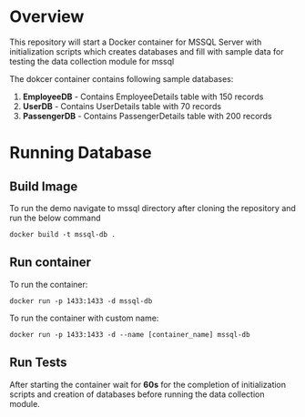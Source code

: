# Overview
This repository will start a Docker container for MSSQL Server with initialization scripts which creates databases and fill with sample data for testing the data collection module for mssql

The dokcer container contains following sample databases:
1. **EmployeeDB** - Contains EmployeeDetails table with 150 records
2. **UserDB** - Contains UserDetails table with 70 records
3. **PassengerDB** - Contains PassengerDetails table with 200 records

# Running Database
## Build Image
To run the demo navigate to mssql directory after cloning the repository and run the below command
```
docker build -t mssql-db .
```
## Run container
To run the container:
```
docker run -p 1433:1433 -d mssql-db
```
To run the container with custom name:
```
docker run -p 1433:1433 -d --name [container_name] mssql-db
```
## Run Tests
After starting the container wait for **60s** for the completion of initialization scripts and creation of databases before running the data collection module.
